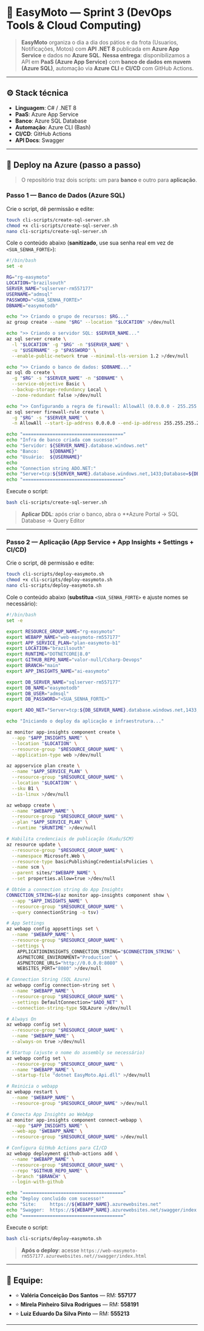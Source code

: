 # 🐋 EasyMoto — Sprint 3 (DevOps Tools & Cloud Computing)

> **EasyMoto** organiza o dia a dia dos pátios e da frota (Usuarios, Notificações, Motos) com **API .NET 8** publicada em **Azure App Service** e dados no **Azure SQL**.
**Nessa entrega**: disponibilizamos a API em **PaaS (Azure App Service)** com **banco de dados em nuvem (Azure SQL)**, automação via **Azure CLI** e **CI/CD** com GitHub Actions.
---
## ⚙️ Stack técnica

* **Linguagem**: C# / .NET 8
* **PaaS**: Azure App Service 
* **Banco**: Azure SQL Database
* **Automação**: Azure CLI (Bash)
* **CI/CD**: GitHub Actions
* **API Docs**: Swagger 

---
## 🚀 Deploy na Azure (passo a passo)
> O repositório traz dois scripts: um para **banco** e outro para **aplicação**.

### Passo 1 — Banco de Dados (Azure SQL)
Crie o script, dê permissão e edite:
```bash
touch cli-scripts/create-sql-server.sh
chmod +x cli-scripts/create-sql-server.sh
nano cli-scripts/create-sql-server.sh
```
Cole o conteúdo abaixo (**sanitizado**, use sua senha real em vez de `<SUA_SENHA_FORTE>`):
```bash
#!/bin/bash
set -e

RG="rg-easymoto"
LOCATION="brazilsouth"
SERVER_NAME="sqlserver-rm557177"
USERNAME="admsql"
PASSWORD="<SUA_SENHA_FORTE>"  
DBNAME="easymotodb"

echo ">> Criando o grupo de recursos: $RG..."
az group create --name "$RG" --location "$LOCATION" >/dev/null

echo ">> Criando o servidor SQL: $SERVER_NAME..."
az sql server create \
  -l "$LOCATION" -g "$RG" -n "$SERVER_NAME" \
  -u "$USERNAME" -p "$PASSWORD" \
  --enable-public-network true --minimal-tls-version 1.2 >/dev/null

echo ">> Criando o banco de dados: $DBNAME..."
az sql db create \
  -g "$RG" -s "$SERVER_NAME" -n "$DBNAME" \
  --service-objective Basic \
  --backup-storage-redundancy Local \
  --zone-redundant false >/dev/null

echo ">> Configurando a regra de firewall: AllowAll (0.0.0.0 - 255.255.255.255)"
az sql server firewall-rule create \
  -g "$RG" -s "$SERVER_NAME" \
  -n AllowAll --start-ip-address 0.0.0.0 --end-ip-address 255.255.255.255 >/dev/null

echo "====================================="
echo "Infra de banco criada com sucesso!"
echo "Servidor: ${SERVER_NAME}.database.windows.net"
echo "Banco:    ${DBNAME}"
echo "Usuário:  ${USERNAME}"
echo
echo "Connection string ADO.NET:"
echo "Server=tcp:${SERVER_NAME}.database.windows.net,1433;Database=${DBNAME};User ID=${USERNAME};Password=${PASSWORD};Encrypt=True;TrustServerCertificate=False;Connection Timeout=30;"
echo "====================================="
```
Execute o script:
```bash
bash cli-scripts/create-sql-server.sh
```
> **Aplicar DDL**: após criar o banco, abra o **Azure Portal → SQL Database → Query Editor
---

### Passo 2 — Aplicação (App Service + App Insights + Settings + CI/CD)
Crie o script, dê permissão e edite:
```bash
touch cli-scripts/deploy-easymoto.sh
chmod +x cli-scripts/deploy-easymoto.sh
nano cli-scripts/deploy-easymoto.sh
```
Cole o conteúdo abaixo (**substitua** `<SUA_SENHA_FORTE>` e ajuste nomes se necessário):
```bash
#!/bin/bash
set -e

export RESOURCE_GROUP_NAME="rg-easymoto"
export WEBAPP_NAME="web-easymoto-rm557177"
export APP_SERVICE_PLAN="plan-easymoto-b1"
export LOCATION="brazilsouth"
export RUNTIME="DOTNETCORE|8.0"
export GITHUB_REPO_NAME="valor-null/Csharp-Devops"
export BRANCH="main"
export APP_INSIGHTS_NAME="ai-easymoto"

export DB_SERVER_NAME="sqlserver-rm557177"
export DB_NAME="easymotodb"
export DB_USER="admsql"
export DB_PASSWORD="<SUA_SENHA_FORTE>"

export ADO_NET="Server=tcp:${DB_SERVER_NAME}.database.windows.net,1433;Database=${DB_NAME};User ID=${DB_USER};Password=${DB_PASSWORD};Encrypt=True;TrustServerCertificate=False;Connection Timeout=30;"

echo "Iniciando o deploy da aplicação e infraestrutura..."

az monitor app-insights component create \
  --app "$APP_INSIGHTS_NAME" \
  --location "$LOCATION" \
  --resource-group "$RESOURCE_GROUP_NAME" \
  --application-type web >/dev/null

az appservice plan create \
  --name "$APP_SERVICE_PLAN" \
  --resource-group "$RESOURCE_GROUP_NAME" \
  --location "$LOCATION" \
  --sku B1 \
  --is-linux >/dev/null

az webapp create \
  --name "$WEBAPP_NAME" \
  --resource-group "$RESOURCE_GROUP_NAME" \
  --plan "$APP_SERVICE_PLAN" \
  --runtime "$RUNTIME" >/dev/null

# Habilita credenciais de publicação (Kudu/SCM)
az resource update \
  --resource-group "$RESOURCE_GROUP_NAME" \
  --namespace Microsoft.Web \
  --resource-type basicPublishingCredentialsPolicies \
  --name scm \
  --parent sites/"$WEBAPP_NAME" \
  --set properties.allow=true >/dev/null

# Obtém a connection string do App Insights
CONNECTION_STRING=$(az monitor app-insights component show \
  --app "$APP_INSIGHTS_NAME" \
  --resource-group "$RESOURCE_GROUP_NAME" \
  --query connectionString -o tsv)

# App Settings
az webapp config appsettings set \
  --name "$WEBAPP_NAME" \
  --resource-group "$RESOURCE_GROUP_NAME" \
  --settings \
    APPLICATIONINSIGHTS_CONNECTION_STRING="$CONNECTION_STRING" \
    ASPNETCORE_ENVIRONMENT="Production" \
    ASPNETCORE_URLS="http://0.0.0.0:8080" \
    WEBSITES_PORT="8080" >/dev/null

# Connection String (SQL Azure)
az webapp config connection-string set \
  --name "$WEBAPP_NAME" \
  --resource-group "$RESOURCE_GROUP_NAME" \
  --settings DefaultConnection="$ADO_NET" \
  --connection-string-type SQLAzure >/dev/null

# Always On
az webapp config set \
  --resource-group "$RESOURCE_GROUP_NAME" \
  --name "$WEBAPP_NAME" \
  --always-on true >/dev/null

# Startup (ajuste o nome do assembly se necessário)
az webapp config set \
  --resource-group "$RESOURCE_GROUP_NAME" \
  --name "$WEBAPP_NAME" \
  --startup-file "dotnet EasyMoto.Api.dll" >/dev/null

# Reinicia o webapp
az webapp restart \
  --name "$WEBAPP_NAME" \
  --resource-group "$RESOURCE_GROUP_NAME" >/dev/null

# Conecta App Insights ao WebApp
az monitor app-insights component connect-webapp \
  --app "$APP_INSIGHTS_NAME" \
  --web-app "$WEBAPP_NAME" \
  --resource-group "$RESOURCE_GROUP_NAME" >/dev/null

# Configura GitHub Actions para CI/CD
az webapp deployment github-actions add \
  --name "$WEBAPP_NAME" \
  --resource-group "$RESOURCE_GROUP_NAME" \
  --repo "$GITHUB_REPO_NAME" \
  --branch "$BRANCH" \
  --login-with-github

echo "====================================="
echo "Deploy concluído com sucesso!"
echo "Site:     https://${WEBAPP_NAME}.azurewebsites.net"
echo "Swagger:  https://${WEBAPP_NAME}.azurewebsites.net/swagger/index.html"
echo "====================================="
```
Execute o script:
```bash
bash cli-scripts/deploy-easymoto.sh
```

> **Após o deploy**: acesse `https://web-easymoto-rm557177.azurewebsites.net//swagger/index.html`

---

## 👥 Equipe:

* ⭐️ **Valéria Conceição Dos Santos** — RM: **557177**  
* ⭐️ **Mirela Pinheiro Silva Rodrigues** — RM: **558191**
* ⭐️ **Luiz Eduardo Da Silva Pinto** — RM: **555213**
---


